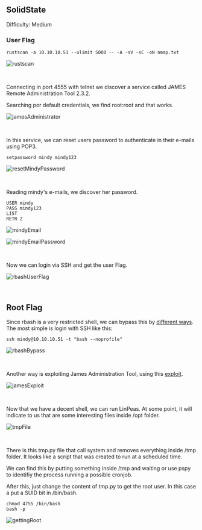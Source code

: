 ## SolidState

Difficulty: Medium

### User Flag

```
rustscan -a 10.10.10.51 --ulimit 5000 -- -A -sV -sC -oN nmap.txt
```

![rustscan](https://github.com/b1d0ws/OSCP/assets/58514930/4dcb4a38-d459-44f5-9d29-19741538c09e)

<br>

Connecting in port 4555 with telnet we discover a service called JAMES Remote Administration Tool 2.3.2.

Searching por default credentials, we find root:root and that works.

![jamesAdministrator](https://github.com/b1d0ws/OSCP/assets/58514930/6be8a441-6de2-40d2-849a-f90b9c336338)

<br>

In this service, we can reset users password to authenticate in their e-mails using POP3.

```
setpassword mindy mindy123
```

![resetMindyPassword](https://github.com/b1d0ws/OSCP/assets/58514930/49c45f01-c431-48f0-a293-35d7bc90924b)

<br>

Reading mindy's e-mails, we discover her password.

```
USER mindy
PASS mindy123
LIST
RETR 2
```

![mindyEmail](https://github.com/b1d0ws/OSCP/assets/58514930/c49f49c8-7c7f-480a-9ef3-b259ee70893d)

![mindyEmailPassword](https://github.com/b1d0ws/OSCP/assets/58514930/0a2c92e7-705c-4523-8f93-d5e7f7d6f883)

<br>

Now we can login via SSH and get the user Flag.

![rbashUserFlag](https://github.com/b1d0ws/OSCP/assets/58514930/b4bbf52b-5ab4-4bea-b412-84ed9f1a32f9)

<br>

## Root Flag

Since rbash is a very restricted shell, we can bypass this by [different ways](https://www.hacknos.com/rbash-escape-rbash-restricted-shell-escape/).   
The most simple is login with SSH like this:

```
ssh mindy@10.10.10.51 -t "bash --noprofile"
```

![rbashBypass](https://github.com/b1d0ws/OSCP/assets/58514930/480c4380-f190-4c77-8583-dea4ea6d56cb)

<br>

Another way is exploiting James Administration Tool, using this [exploit](https://www.exploit-db.com/exploits/50347).

![jamesExploit](https://github.com/b1d0ws/OSCP/assets/58514930/b15619b7-7bb9-40a2-8e56-ea726d4559a5)

<br>

Now that we have a decent shell, we can run LinPeas. At some point, it will indicate to us that are some interesting files inside /opt folder.

![tmpFile](https://github.com/b1d0ws/OSCP/assets/58514930/42f1c90d-2ee7-45a8-a212-e58b6c195dab)

<br>

There is this tmp.py file that call system and removes everything inside /tmp folder. It looks like a script that was created to run at a scheduled time.  

We can find this by putting something inside /tmp and waiting or use pspy to identifiy the process running a possible cronjob.  

After this, just change the content of tmp.py to get the root user. In this case a put a SUID bit in /bin/bash.

```
chmod 4755 /bin/bash
bash -p
```

![gettingRoot](https://github.com/b1d0ws/OSCP/assets/58514930/a76ab8d8-1f3b-4ca2-a008-83b9531fc2bd)
